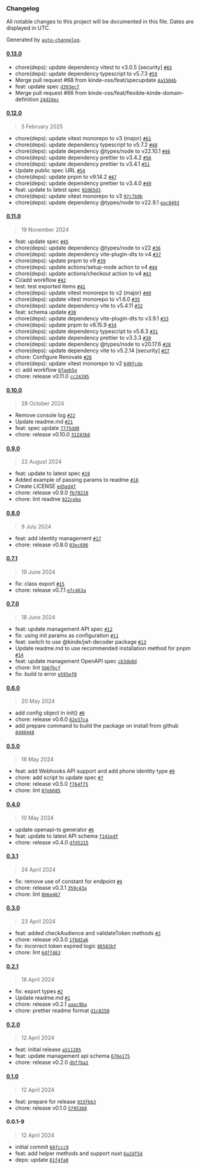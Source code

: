 ### Changelog

All notable changes to this project will be documented in this file. Dates are displayed in UTC.

Generated by [`auto-changelog`](https://github.com/CookPete/auto-changelog).

#### [0.13.0](https://github.com/kinde-oss/kinde-management-sdk-js/compare/0.12.0...0.13.0)

- chore(deps): update dependency vitest to v3.0.5 [security] [`#65`](https://github.com/kinde-oss/kinde-management-sdk-js/pull/65)
- chore(deps): update dependency typescript to v5.7.3 [`#59`](https://github.com/kinde-oss/kinde-management-sdk-js/pull/59)
- Merge pull request #68 from kinde-oss/feat/specupdate [`4a1504b`](https://github.com/kinde-oss/kinde-management-sdk-js/commit/4a1504b24037fdf7dc773940accaf561a0889b5c)
- feat: update spec [`d393ec7`](https://github.com/kinde-oss/kinde-management-sdk-js/commit/d393ec7ff412fedd5e73b165a5b7964c8e91bf84)
- Merge pull request #66 from kinde-oss/feat/flexible-kinde-domain-definition [`24d2dec`](https://github.com/kinde-oss/kinde-management-sdk-js/commit/24d2dec8a69270ddb3256f25814bcb0efc89b56b)

#### [0.12.0](https://github.com/kinde-oss/kinde-management-sdk-js/compare/0.11.0...0.12.0)

> 5 February 2025

- chore(deps): update vitest monorepo to v3 (major) [`#61`](https://github.com/kinde-oss/kinde-management-sdk-js/pull/61)
- chore(deps): update dependency typescript to v5.7.2 [`#48`](https://github.com/kinde-oss/kinde-management-sdk-js/pull/48)
- chore(deps): update dependency @types/node to v22.10.1 [`#46`](https://github.com/kinde-oss/kinde-management-sdk-js/pull/46)
- chore(deps): update dependency prettier to v3.4.2 [`#56`](https://github.com/kinde-oss/kinde-management-sdk-js/pull/56)
- chore(deps): update dependency prettier to v3.4.1 [`#51`](https://github.com/kinde-oss/kinde-management-sdk-js/pull/51)
- Update public spec URL [`#54`](https://github.com/kinde-oss/kinde-management-sdk-js/pull/54)
- chore(deps): update pnpm to v9.14.2 [`#47`](https://github.com/kinde-oss/kinde-management-sdk-js/pull/47)
- chore(deps): update dependency prettier to v3.4.0 [`#49`](https://github.com/kinde-oss/kinde-management-sdk-js/pull/49)
- feat: update to latest spec [`92d65d3`](https://github.com/kinde-oss/kinde-management-sdk-js/commit/92d65d38d4698a733f5de36c541ae613038261b6)
- chore(deps): update vitest monorepo to v3 [`97c7b9b`](https://github.com/kinde-oss/kinde-management-sdk-js/commit/97c7b9bb1786713f6fa5130e10c0e670dadd89a9)
- chore(deps): update dependency @types/node to v22.9.1 [`eac8493`](https://github.com/kinde-oss/kinde-management-sdk-js/commit/eac8493c4284f3ec55353541270fb1667d1b5567)

#### [0.11.0](https://github.com/kinde-oss/kinde-management-sdk-js/compare/0.10.0...0.11.0)

> 19 November 2024

- feat: update spec [`#45`](https://github.com/kinde-oss/kinde-management-sdk-js/pull/45)
- chore(deps): update dependency @types/node to v22 [`#36`](https://github.com/kinde-oss/kinde-management-sdk-js/pull/36)
- chore(deps): update dependency vite-plugin-dts to v4 [`#37`](https://github.com/kinde-oss/kinde-management-sdk-js/pull/37)
- chore(deps): update pnpm to v9 [`#39`](https://github.com/kinde-oss/kinde-management-sdk-js/pull/39)
- chore(deps): update actions/setup-node action to v4 [`#44`](https://github.com/kinde-oss/kinde-management-sdk-js/pull/44)
- chore(deps): update actions/checkout action to v4 [`#43`](https://github.com/kinde-oss/kinde-management-sdk-js/pull/43)
- Ci/add workflow [`#42`](https://github.com/kinde-oss/kinde-management-sdk-js/pull/42)
- test: test exported items [`#41`](https://github.com/kinde-oss/kinde-management-sdk-js/pull/41)
- chore(deps): update vitest monorepo to v2 (major) [`#40`](https://github.com/kinde-oss/kinde-management-sdk-js/pull/40)
- chore(deps): update vitest monorepo to v1.6.0 [`#35`](https://github.com/kinde-oss/kinde-management-sdk-js/pull/35)
- chore(deps): update dependency vite to v5.4.11 [`#32`](https://github.com/kinde-oss/kinde-management-sdk-js/pull/32)
- feat: schema update [`#38`](https://github.com/kinde-oss/kinde-management-sdk-js/pull/38)
- chore(deps): update dependency vite-plugin-dts to v3.9.1 [`#33`](https://github.com/kinde-oss/kinde-management-sdk-js/pull/33)
- chore(deps): update pnpm to v8.15.9 [`#34`](https://github.com/kinde-oss/kinde-management-sdk-js/pull/34)
- chore(deps): update dependency typescript to v5.6.3 [`#31`](https://github.com/kinde-oss/kinde-management-sdk-js/pull/31)
- chore(deps): update dependency prettier to v3.3.3 [`#30`](https://github.com/kinde-oss/kinde-management-sdk-js/pull/30)
- chore(deps): update dependency @types/node to v20.17.6 [`#28`](https://github.com/kinde-oss/kinde-management-sdk-js/pull/28)
- chore(deps): update dependency vite to v5.2.14 [security] [`#27`](https://github.com/kinde-oss/kinde-management-sdk-js/pull/27)
- chore: Configure Renovate [`#26`](https://github.com/kinde-oss/kinde-management-sdk-js/pull/26)
- chore(deps): update vitest monorepo to v2 [`649fcde`](https://github.com/kinde-oss/kinde-management-sdk-js/commit/649fcde4e7c2ca2322081a482d7dc7fd07f1ce0b)
- ci: add workflow [`6faeb5a`](https://github.com/kinde-oss/kinde-management-sdk-js/commit/6faeb5a15a7aed74ae91117a492e9ea95dda4f4e)
- chore: release v0.11.0 [`cc24395`](https://github.com/kinde-oss/kinde-management-sdk-js/commit/cc24395ebec8d71d7fea04761d56ef27abe7955d)

#### [0.10.0](https://github.com/kinde-oss/kinde-management-sdk-js/compare/0.9.0...0.10.0)

> 28 October 2024

- Remove console log [`#22`](https://github.com/kinde-oss/kinde-management-sdk-js/pull/22)
- Update readme.md [`#21`](https://github.com/kinde-oss/management-api-js/issues/21)
- feat: spec update [`7775dd0`](https://github.com/kinde-oss/kinde-management-sdk-js/commit/7775dd078d3dc31c66da86c879fed4561d53b507)
- chore: release v0.10.0 [`31243b8`](https://github.com/kinde-oss/kinde-management-sdk-js/commit/31243b856a33933c5e962e77b151163f8edc02a6)

#### [0.9.0](https://github.com/kinde-oss/kinde-management-sdk-js/compare/0.8.0...0.9.0)

> 22 August 2024

- feat: update to latest spec [`#19`](https://github.com/kinde-oss/kinde-management-sdk-js/pull/19)
- Added example of passing params to readme [`#18`](https://github.com/kinde-oss/kinde-management-sdk-js/pull/18)
- Create LICENSE [`ed5ed4f`](https://github.com/kinde-oss/kinde-management-sdk-js/commit/ed5ed4f9157d5fc5552c20a029fa277f8cc8fe7b)
- chore: release v0.9.0 [`fb70210`](https://github.com/kinde-oss/kinde-management-sdk-js/commit/fb70210c9c82eaad725404ea379d673df998a84d)
- chore: lint readme [`922ceba`](https://github.com/kinde-oss/kinde-management-sdk-js/commit/922ceba5ce7f2576d3a05cf5fbbca0a31ad0678b)

#### [0.8.0](https://github.com/kinde-oss/kinde-management-sdk-js/compare/0.7.1...0.8.0)

> 9 July 2024

- feat: add identity management [`#17`](https://github.com/kinde-oss/kinde-management-sdk-js/pull/17)
- chore: release v0.8.0 [`03ec696`](https://github.com/kinde-oss/kinde-management-sdk-js/commit/03ec696d61765f2e1ae041d9f260d48148aca1b4)

#### [0.7.1](https://github.com/kinde-oss/kinde-management-sdk-js/compare/0.7.0...0.7.1)

> 19 June 2024

- fix: class export [`#15`](https://github.com/kinde-oss/kinde-management-sdk-js/pull/15)
- chore: release v0.7.1 [`e7c463a`](https://github.com/kinde-oss/kinde-management-sdk-js/commit/e7c463a34413bd54e15aa4d2ccce6ace04d03d53)

#### [0.7.0](https://github.com/kinde-oss/kinde-management-sdk-js/compare/0.6.0...0.7.0)

> 18 June 2024

- feat: update management API spec [`#12`](https://github.com/kinde-oss/kinde-management-sdk-js/pull/12)
- fix: using init params as configuration [`#11`](https://github.com/kinde-oss/kinde-management-sdk-js/pull/11)
- feat: switch to use @kinde/jwt-decoder package [`#13`](https://github.com/kinde-oss/kinde-management-sdk-js/pull/13)
- Update readme.md to use recommended installation method for pnpm [`#14`](https://github.com/kinde-oss/kinde-management-sdk-js/pull/14)
- feat: update management OpenAPI spec [`cb3de8d`](https://github.com/kinde-oss/kinde-management-sdk-js/commit/cb3de8d073da43b0e0a7e5c8f70b872918d525b2)
- chore: lint [`5b6fbcf`](https://github.com/kinde-oss/kinde-management-sdk-js/commit/5b6fbcfeaf1fa0ce22f8206017b3be98277a52b9)
- fix: build ts error [`e595ef0`](https://github.com/kinde-oss/kinde-management-sdk-js/commit/e595ef06e50c42471fd9611f82b8fb81567d1811)

#### [0.6.0](https://github.com/kinde-oss/kinde-management-sdk-js/compare/0.5.0...0.6.0)

> 20 May 2024

- add config object in init() [`#8`](https://github.com/kinde-oss/kinde-management-sdk-js/pull/8)
- chore: release v0.6.0 [`82e37ca`](https://github.com/kinde-oss/kinde-management-sdk-js/commit/82e37caa5751d430415e89a4516e658b1c9889a2)
- add prepare command to build the package on install from github [`8d40448`](https://github.com/kinde-oss/kinde-management-sdk-js/commit/8d40448cb02e0a16ad10181c99e0def921e05dc6)

#### [0.5.0](https://github.com/kinde-oss/kinde-management-sdk-js/compare/0.4.0...0.5.0)

> 18 May 2024

- feat: add Webhooks API support and add phone identity type [`#9`](https://github.com/kinde-oss/kinde-management-sdk-js/pull/9)
- chore: add script to update spec [`#7`](https://github.com/kinde-oss/kinde-management-sdk-js/pull/7)
- chore: release v0.5.0 [`f764f75`](https://github.com/kinde-oss/kinde-management-sdk-js/commit/f764f7543c810cad4a236c780acb999a226b4dca)
- chore: lint [`07eb685`](https://github.com/kinde-oss/kinde-management-sdk-js/commit/07eb68569668752adecdd347f722a4057e582240)

#### [0.4.0](https://github.com/kinde-oss/kinde-management-sdk-js/compare/0.3.1...0.4.0)

> 10 May 2024

- update openapi-ts generator [`#6`](https://github.com/kinde-oss/kinde-management-sdk-js/pull/6)
- feat: update to latest API schema [`f141edf`](https://github.com/kinde-oss/kinde-management-sdk-js/commit/f141edff0d86bf0e85183738219af04f334a173d)
- chore: release v0.4.0 [`dfd5215`](https://github.com/kinde-oss/kinde-management-sdk-js/commit/dfd5215966c26e3f2371b302f7ea43e16c7e9baf)

#### [0.3.1](https://github.com/kinde-oss/kinde-management-sdk-js/compare/0.3.0...0.3.1)

> 24 April 2024

- fix: remove use of constant for endpoint [`#4`](https://github.com/kinde-oss/kinde-management-sdk-js/pull/4)
- chore: release v0.3.1 [`359c43a`](https://github.com/kinde-oss/kinde-management-sdk-js/commit/359c43abdfc6cad875a5b8dd2556135678e2a14d)
- chore: lint [`0b6e467`](https://github.com/kinde-oss/kinde-management-sdk-js/commit/0b6e467d03056907f479c9e835ec4d85c18f7092)

#### [0.3.0](https://github.com/kinde-oss/kinde-management-sdk-js/compare/0.2.1...0.3.0)

> 23 April 2024

- feat: added checkAudience and validateToken methods [`#3`](https://github.com/kinde-oss/kinde-management-sdk-js/pull/3)
- chore: release v0.3.0 [`1f8d2a6`](https://github.com/kinde-oss/kinde-management-sdk-js/commit/1f8d2a68c4e332eaa9b2dc382410195213aa538e)
- fix: incorrect token expired logic [`86583bf`](https://github.com/kinde-oss/kinde-management-sdk-js/commit/86583bf166352219cdac233e91fe3efc1aee9ecb)
- chore: lint [`64ff463`](https://github.com/kinde-oss/kinde-management-sdk-js/commit/64ff463363cefa89251f36e0d1f2ec5747014331)

#### [0.2.1](https://github.com/kinde-oss/kinde-management-sdk-js/compare/0.2.0...0.2.1)

> 18 April 2024

- fix: export types [`#2`](https://github.com/kinde-oss/kinde-management-sdk-js/pull/2)
- Update readme.md [`#1`](https://github.com/kinde-oss/kinde-management-sdk-js/pull/1)
- chore: release v0.2.1 [`aaac9ba`](https://github.com/kinde-oss/kinde-management-sdk-js/commit/aaac9bad99a6f85cfdf341ecb273a88e262e5740)
- chore: prettier readme format [`d1c8250`](https://github.com/kinde-oss/kinde-management-sdk-js/commit/d1c825059517c503c1ed198a1b1b4108ae7a9e63)

#### [0.2.0](https://github.com/kinde-oss/kinde-management-sdk-js/compare/0.1.0...0.2.0)

> 12 April 2024

- feat: initial release [`a511285`](https://github.com/kinde-oss/kinde-management-sdk-js/commit/a511285400d834a2f34013b74d363ddc15c78f0e)
- feat: update management api schema [`676e175`](https://github.com/kinde-oss/kinde-management-sdk-js/commit/676e175bb4ebd671c9a9dbee279a9b87271d2058)
- chore: release v0.2.0 [`dbf7ba1`](https://github.com/kinde-oss/kinde-management-sdk-js/commit/dbf7ba1c583af054b36ee125d6312f592d25ac6c)

#### [0.1.0](https://github.com/kinde-oss/kinde-management-sdk-js/compare/0.0.1-9...0.1.0)

> 12 April 2024

- feat: prepare for release [`933fbb3`](https://github.com/kinde-oss/kinde-management-sdk-js/commit/933fbb332b10b0d2ed0d9a12c3da0a89490ca96d)
- chore: release v0.1.0 [`5795368`](https://github.com/kinde-oss/kinde-management-sdk-js/commit/579536883059315574129af6fb1b4895e88d38e0)

#### 0.0.1-9

> 12 April 2024

- initial commit [`60fccc9`](https://github.com/kinde-oss/kinde-management-sdk-js/commit/60fccc9d205251975f2abb17d47820e02d969470)
- feat: add helper methods and support nuxt [`6a2df5d`](https://github.com/kinde-oss/kinde-management-sdk-js/commit/6a2df5d06242c37fc3628ac5cfe526b196b4fefd)
- deps: update [`81f4fa0`](https://github.com/kinde-oss/kinde-management-sdk-js/commit/81f4fa00ee208936ae43b9f8951b867c1dc1e987)
